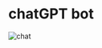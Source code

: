 ﻿# chatGPT bot
![chat](https://github.com/MelkCampos33/chatGPT-bot/assets/108761793/33bc7015-faa8-4b61-8817-d2f6dced9256)
